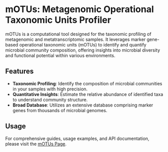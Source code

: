 # mOTUs: Metagenomic Operational Taxonomic Units Profiler
mOTUs is a computational tool designed for the taxonomic profiling of metagenomic and metatranscriptomic samples. It leverages marker gene-based operational taxonomic units (mOTUs) to identify and quantify microbial community composition, offering insights into microbial diversity and functional potential within various environments.

## Features
- **Taxonomic Profiling**: Identify the composition of microbial communities in your samples with high precision.
- **Quantitative Insights**: Estimate the relative abundance of identified taxa to understand community structure.
- **Broad Database**: Utilizes an extensive database comprising marker genes from thousands of microbial genomes.

## Usage
For comprehensive guides, usage examples, and API documentation, please visit the [mOTUs Page](https://github.com/motu-tool/mOTUs).
